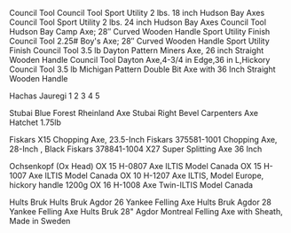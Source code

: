 Council Tool
Council Tool Sport Utility 2 lbs. 18 inch Hudson Bay Axes
Council Tool Sport Utility 2 lbs. 24 inch Hudson Bay Axes
Council Tool Hudson Bay Camp Axe; 28″ Curved Wooden Handle Sport Utility Finish
Council Tool 2.25# Boy's Axe; 28″ Curved Wooden Handle Sport Utility Finish
Council Tool 3.5 lb Dayton Pattern Miners Axe, 26 inch Straight Wooden Handle
Council Tool Dayton Axe,4-3/4 in Edge,36 in L,Hickory
Council Tool 3.5 lb Michigan Pattern Double Bit Axe with 36 Inch Straight Wooden Handle


Hachas Jauregi
1
2
3
4
5



Stubai Blue Forest Rheinland Axe
Stubai Right Bevel Carpenters Axe Hatchet 1.75lb


Fiskars X15 Chopping Axe, 23.5-Inch
Fiskars 375581-1001 Chopping Axe, 28-Inch , Black
Fiskars 378841-1004 X27 Super Splitting Axe 36 Inch


Ochsenkopf (Ox Head)
OX 15 H-0807 Axe ILTIS Model Canada
OX 15 H-1007 Axe ILTIS Model Canada
OX 10 H-1207 Axe ILTIS, Model Europe, hickory handle 1200g
OX 16 H-1008 Axe Twin-ILTIS Model Canada


Hults Bruk
Hults Bruk Agdor 26 Yankee Felling Axe
Hults Bruk Agdor 28 Yankee Felling Axe
Hults Bruk 28" Agdor Montreal Felling Axe with Sheath, Made in Sweden